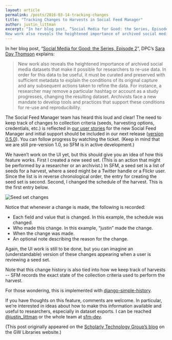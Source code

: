 ```yaml
---
layout: article
permalink: /posts/2016-03-14-tracking-changes
title: "Tracking Changes to Harvests in Social Feed Manager"
author: justin_littman 
excerpt: "In her blog post, “Social Media for Good: the Series, Episode 2”, DPC’s Sara Day Thomson explains:
New work also reveals the heightened importance of archived social media datasets that make it possible for researchers to re-use data. In order for this data to be useful..."
---
```


In her blog post, “[Social Media for Good: the Series, Episode 2](http://dpconline.org/publications/whats-new/1627-soc-med-for-good-2)”, DPC’s [Sara Day Thomson](https://twitter.com/sdaythomson) explains:

> New work also reveals the heightened importance of archived social media datasets that make it possible for researchers to re-use data. 
> In order for this data to be useful, it must be curated and preserved with sufficient metadata to explain the conditions of its original 
> capture and any subsequent actions taken to refine the data. For instance, a researcher may remove a particular hashtag or account as a 
> study progresses, changing the resulting dataset. Archivists face a new mandate to develop tools and practices that support these conditions for re-use and reproducibility.

The Social Feed Manager team has heard this loud and clear!  The need to keep track of changes to collection criteria (seeds, harvesting options, credentials, etc.) is reflected in [our user stories](https://github.com/gwu-libraries/sfm-ui/wiki/User-story:-Basic-researcher) for the new Social Feed Manager and initial support should be included in our next release ([version 0.5.0](https://github.com/gwu-libraries/sfm-ui/milestones/0.5)).  You can follow progress by watching the ticket.  (Keep in mind that we are still pre-version 1.0, so SFM is in active development.)

We haven’t work on the UI yet, but this should give you an idea of how this feature works.  First I created a new seed set.  (This is an action that might be performed by a researcher or an archivist.)  In SFM, a seed set is a list of seeds for a harvest, where a seed might be a Twitter handle or a Flickr user.  Since the list is in reverse chronological order, the entry for creating the seed set is second.  Second, I changed the schedule of the harvest.  This is the first entry below.

![Seed set changes](https://library.gwu.edu/sites/default/files/news-events/Screen%20Shot%202016-03-14%20at%202.30.55%20PM.png)

Notice that whenever a change is made, the following is recorded:

* Each field and value that is changed. In this example, the schedule was changed.
* Who made this change.  In this example, “justin” made the change.
* When the change was made.
* An optional note describing the reason for the change.

Again, the UI work is still to be done, but you can imagine an (understandable) version of these changes appearing when a user is reviewing a seed set.

Note that this change history is also tied into how we keep track of harvests -- SFM records the exact state of the collection criteria used to perform the harvest.

For those wondering, this is implemented with [django-simple-history](https://github.com/treyhunner/django-simple-history).

If you have thoughts on this feature, comments are welcome.  In particular, we’re interested in ideas about how to make this information available and useful to researchers, especially in dataset exports.  I can be reached [@justin_littman](https://twitter.com/justin_littman) or the whole team at [sfm-dev](https://groups.google.com/forum/#!forum/sfm-dev).

(This post originally appeared on the [Scholarly Technology Group’s blog](https://library.gwu.edu/scholarly-technology-group/posts/tracking-changes-harvests-social-feed-manager) on the GW Libraries website.)
